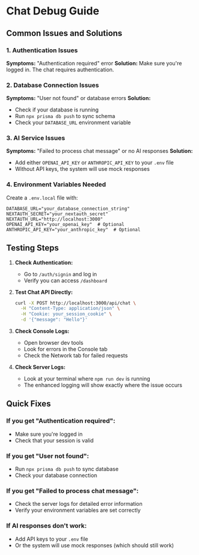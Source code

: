 # Chat Debug Guide

## Common Issues and Solutions

### 1. Authentication Issues
**Symptoms:** "Authentication required" error
**Solution:** Make sure you're logged in. The chat requires authentication.

### 2. Database Connection Issues
**Symptoms:** "User not found" or database errors
**Solution:** 
- Check if your database is running
- Run `npx prisma db push` to sync schema
- Check your `DATABASE_URL` environment variable

### 3. AI Service Issues
**Symptoms:** "Failed to process chat message" or no AI responses
**Solution:**
- Add either `OPENAI_API_KEY` or `ANTHROPIC_API_KEY` to your `.env` file
- Without API keys, the system will use mock responses

### 4. Environment Variables Needed
Create a `.env.local` file with:
```
DATABASE_URL="your_database_connection_string"
NEXTAUTH_SECRET="your_nextauth_secret"
NEXTAUTH_URL="http://localhost:3000"
OPENAI_API_KEY="your_openai_key"  # Optional
ANTHROPIC_API_KEY="your_anthropic_key"  # Optional
```

## Testing Steps

1. **Check Authentication:**
   - Go to `/auth/signin` and log in
   - Verify you can access `/dashboard`

2. **Test Chat API Directly:**
   ```bash
   curl -X POST http://localhost:3000/api/chat \
     -H "Content-Type: application/json" \
     -H "Cookie: your_session_cookie" \
     -d '{"message": "Hello"}'
   ```

3. **Check Console Logs:**
   - Open browser dev tools
   - Look for errors in the Console tab
   - Check the Network tab for failed requests

4. **Check Server Logs:**
   - Look at your terminal where `npm run dev` is running
   - The enhanced logging will show exactly where the issue occurs

## Quick Fixes

### If you get "Authentication required":
- Make sure you're logged in
- Check that your session is valid

### If you get "User not found":
- Run `npx prisma db push` to sync database
- Check your database connection

### If you get "Failed to process chat message":
- Check the server logs for detailed error information
- Verify your environment variables are set correctly

### If AI responses don't work:
- Add API keys to your `.env` file
- Or the system will use mock responses (which should still work)

